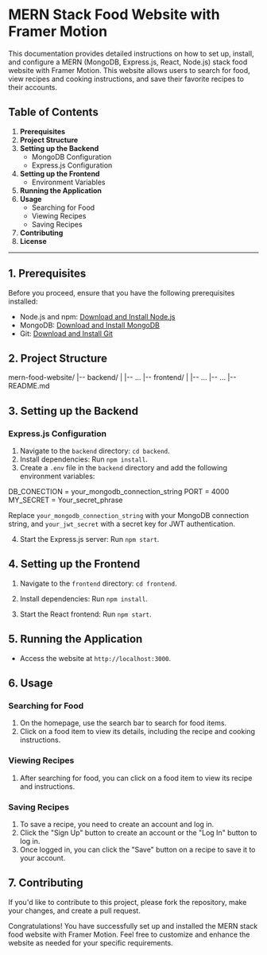 # MERN Stack Food Website with Framer Motion

This documentation provides detailed instructions on how to set up, install, and configure a MERN (MongoDB, Express.js, React, Node.js) stack food website with Framer Motion. This website allows users to search for food, view recipes and cooking instructions, and save their favorite recipes to their accounts.

## Table of Contents
1. **Prerequisites**
2. **Project Structure**
3. **Setting up the Backend**
    - MongoDB Configuration
    - Express.js Configuration
4. **Setting up the Frontend**
    - Environment Variables
5. **Running the Application**
6. **Usage**
    - Searching for Food
    - Viewing Recipes
    - Saving Recipes
7. **Contributing**
8. **License**

---

## 1. Prerequisites
Before you proceed, ensure that you have the following prerequisites installed:

- Node.js and npm: [Download and Install Node.js](https://nodejs.org/)
- MongoDB: [Download and Install MongoDB](https://www.mongodb.com/try/download/community)
- Git: [Download and Install Git](https://git-scm.com/downloads)

## 2. Project Structure
mern-food-website/
|-- backend/
| |-- ...
|-- frontend/
| |-- ...
|-- ...
|-- README.md


## 3. Setting up the Backend


### Express.js Configuration
1. Navigate to the `backend` directory: `cd backend`.
2. Install dependencies: Run `npm install`.
3. Create a `.env` file in the `backend` directory and add the following environment variables:

DB_CONECTION = your_mongodb_connection_string
PORT = 4000
MY_SECRET = Your_secret_phrase

Replace `your_mongodb_connection_string` with your MongoDB connection string, and `your_jwt_secret` with a secret key for JWT authentication.

4. Start the Express.js server: Run `npm start`.

## 4. Setting up the Frontend

1. Navigate to the `frontend` directory: `cd frontend`.
2. Install dependencies: Run `npm install`.


4. Start the React frontend: Run `npm start`.

## 5. Running the Application
- Access the website at `http://localhost:3000`.

## 6. Usage

### Searching for Food
1. On the homepage, use the search bar to search for food items.
2. Click on a food item to view its details, including the recipe and cooking instructions.

### Viewing Recipes
1. After searching for food, you can click on a food item to view its recipe and instructions.

### Saving Recipes
1. To save a recipe, you need to create an account and log in.
2. Click the "Sign Up" button to create an account or the "Log In" button to log in.
3. Once logged in, you can click the "Save" button on a recipe to save it to your account.

## 7. Contributing
If you'd like to contribute to this project, please fork the repository, make your changes, and create a pull request.


Congratulations! You have successfully set up and installed the MERN stack food website with Framer Motion. Feel free to customize and enhance the website as needed for your specific requirements.

